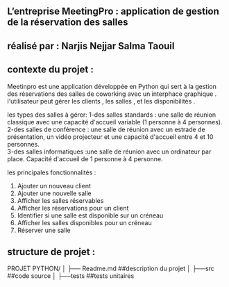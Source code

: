 ##              L’entreprise MeetingPro : application de gestion de la réservation des salles


## réalisé par : Narjis Nejjar   Salma Taouil


## contexte du projet :
Meetinpro est une application développée en Python qui sert à la gestion des réservations des salles de coworking avec un interphace graphique .
l'utilisateur peut gérer les clients , les salles , et les disponibilités .


les types des salles à gérer:
1-des salles standards : une salle de réunion classique avec une capacité d'accueil variable (1 personne
à 4 personnes).
2-des salles de conférence : une salle de réunion avec un estrade de présentation, un vidéo projecteur et
une capacité d'accueil entre 4 et 10 personnes.  
3-des salles informatiques :une salle de réunion avec un ordinateur par place. Capacité d'accueil de 1
personne à 4 personne. 


les principales fonctionnalités :
1. Ajouter un nouveau client
2. Ajouter une nouvelle salle
3. Afficher les salles réservables
4. Afficher les réservations pour un client
5. Identifier si une salle est disponible sur un créneau
6. Afficher les salles disponibles pour un créneau
7. Réserver une salle 


## structure de projet :
PROJET PYTHON/
│
├── Readme.md                       ##description du projet
│
├──src                              ##code source 
│
├──tests                            ##tests unitaires

